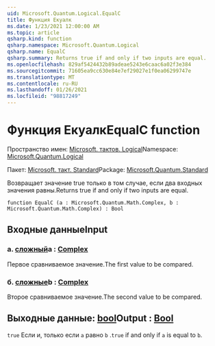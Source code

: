```yaml
---
uid: Microsoft.Quantum.Logical.EqualC
title: Функция Екуалк
ms.date: 1/23/2021 12:00:00 AM
ms.topic: article
qsharp.kind: function
qsharp.namespace: Microsoft.Quantum.Logical
qsharp.name: EqualC
qsharp.summary: Returns true if and only if two inputs are equal.
ms.openlocfilehash: 829af5424432b89adeae5243e6caac6a02f3e384
ms.sourcegitcommit: 71605ea9cc630e84e7ef29027e1f0ea06299747e
ms.translationtype: MT
ms.contentlocale: ru-RU
ms.lasthandoff: 01/26/2021
ms.locfileid: "98817249"
---
```

# <a name="equalc-function"></a><span data-ttu-id="1d637-102">Функция Екуалк</span><span class="sxs-lookup"><span data-stu-id="1d637-102">EqualC function</span></span>

<span data-ttu-id="1d637-103">Пространство имен: [Microsoft. тактов. Logical](xref:Microsoft.Quantum.Logical)</span><span class="sxs-lookup"><span data-stu-id="1d637-103">Namespace: [Microsoft.Quantum.Logical](xref:Microsoft.Quantum.Logical)</span></span>

<span data-ttu-id="1d637-104">Пакет: [Microsoft. такт. Standard](https://nuget.org/packages/Microsoft.Quantum.Standard)</span><span class="sxs-lookup"><span data-stu-id="1d637-104">Package: [Microsoft.Quantum.Standard](https://nuget.org/packages/Microsoft.Quantum.Standard)</span></span>


<span data-ttu-id="1d637-105">Возвращает значение true только в том случае, если два входных значения равны.</span><span class="sxs-lookup"><span data-stu-id="1d637-105">Returns true if and only if two inputs are equal.</span></span>

```qsharp
function EqualC (a : Microsoft.Quantum.Math.Complex, b : Microsoft.Quantum.Math.Complex) : Bool
```


## <a name="input"></a><span data-ttu-id="1d637-106">Входные данные</span><span class="sxs-lookup"><span data-stu-id="1d637-106">Input</span></span>

### <a name="a--complex"></a><span data-ttu-id="1d637-107">а. [сложный](xref:Microsoft.Quantum.Math.Complex)</span><span class="sxs-lookup"><span data-stu-id="1d637-107">a : [Complex](xref:Microsoft.Quantum.Math.Complex)</span></span>

<span data-ttu-id="1d637-108">Первое сравниваемое значение.</span><span class="sxs-lookup"><span data-stu-id="1d637-108">The first value to be compared.</span></span>


### <a name="b--complex"></a><span data-ttu-id="1d637-109">б. [сложные](xref:Microsoft.Quantum.Math.Complex)</span><span class="sxs-lookup"><span data-stu-id="1d637-109">b : [Complex](xref:Microsoft.Quantum.Math.Complex)</span></span>

<span data-ttu-id="1d637-110">Второе сравниваемое значение.</span><span class="sxs-lookup"><span data-stu-id="1d637-110">The second value to be compared.</span></span>



## <a name="output--bool"></a><span data-ttu-id="1d637-111">Выходные данные: [bool](xref:microsoft.quantum.lang-ref.bool)</span><span class="sxs-lookup"><span data-stu-id="1d637-111">Output : [Bool](xref:microsoft.quantum.lang-ref.bool)</span></span>

<span data-ttu-id="1d637-112">`true` Если и, только если `a` равно `b` .</span><span class="sxs-lookup"><span data-stu-id="1d637-112">`true` if and only if `a` is equal to `b`.</span></span>